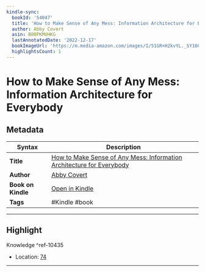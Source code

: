 ```yaml
---
kindle-sync:
  bookId: '54047'
  title: 'How to Make Sense of Any Mess: Information Architecture for Everybody'
  author: Abby Covert
  asin: B00PKMUHKG
  lastAnnotatedDate: '2022-12-17'
  bookImageUrl: 'https://m.media-amazon.com/images/I/51GR+H2kvYL._SY160.jpg'
  highlightsCount: 1
---
```

# How to Make Sense of Any Mess: Information Architecture for Everybody

## Metadata

| Syntax | Description |
| ---------- | ---------- |
| **Title** | [How to Make Sense of Any Mess: Information Architecture for Everybody](https://www.amazon.com/dp/B00PKMUHKG?&linkCode=ll1&tag=jwtwkm-20&language=en_US&ref_=as_li_ss_tl) |
| **Author** | [Abby Covert](https://www.amazon.com/Abby-Covert/e/B00PGBGCRS/ref=dp_byline_cont_ebooks_1) |
| **Book on Kindle** | <a href="kindle://book?action=open&asin=B00PKMUHKG" target="_blank">Open in Kindle</a> |
| **Tags** | #Kindle #book |

---

## Highlight

Knowledge ^ref-10435

- Location: [74](kindle://book?action=open&asin=B00PKMUHKG&location=74)

---
